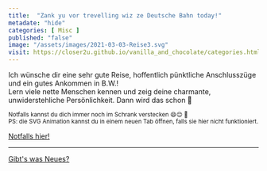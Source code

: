 ```yaml
--- 
title:  "Zank yu vor trevelling wiz ze Deutsche Bahn today!"
metadate: "hide"
categories: [ Misc ]
published: "false"
image: "/assets/images/2021-03-03-Reise3.svg"
visit: https://closer2u.github.io/vanilla_and_chocolate/categories.html#misc
---
```


Ich wünsche dir eine sehr gute Reise, hoffentlich pünktliche Anschlusszüge und ein gutes Ankommen in B.W.!\
Lern viele nette Menschen kennen und zeig deine charmante, unwiderstehliche Persönlichkeit. Dann wird das schon 🧩

<sub> Notfalls kannst du dich immer noch im Schrank verstecken 😄😌 🚪</sub>\
<sup> PS: die SVG Animation kannst du in einem neuen Tab öffnen, falls sie hier nicht funktioniert. </sup>

[Notfalls hier!](https://github.com/Closer2U/vanilla_and_chocolate/blob/gh-pages/assets/images/2021-03-03-Reise2.svg?raw=true)


***

[Gibt's was Neues?](https://github.com/Closer2U)